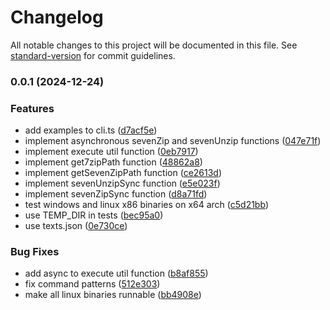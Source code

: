 # Changelog

All notable changes to this project will be documented in this file. See [standard-version](https://github.com/conventional-changelog/standard-version) for commit guidelines.

### 0.0.1 (2024-12-24)


### Features

* add examples to cli.ts ([d7acf5e](https://github.com/rdarida/seven-zip/commit/d7acf5eb14c3191995dc13e5489742ab78e5e301))
* implement asynchronous sevenZip and sevenUnzip functions ([047e71f](https://github.com/rdarida/seven-zip/commit/047e71f20ffd86939182f4a1040b9c29ac6bdce6))
* implement execute util function ([0eb7917](https://github.com/rdarida/seven-zip/commit/0eb791786d6ad30bde1e03e367be087d41a21702))
* implement get7zipPath function ([48862a8](https://github.com/rdarida/seven-zip/commit/48862a8f138d02a2c9e514c7855a4e17ad6ee90e))
* implement getSevenZipPath function ([ce2613d](https://github.com/rdarida/seven-zip/commit/ce2613d4bd533b36e0e48c63ceae0b941da2bfe8))
* implement sevenUnzipSync function ([e5e023f](https://github.com/rdarida/seven-zip/commit/e5e023f7ae4b8821a1c811a7445d99a78780eba7))
* implement sevenZipSync function ([d8a71fd](https://github.com/rdarida/seven-zip/commit/d8a71fd1f34ef14d58f4a1ba19bde85d1d73af8d))
* test windows and linux x86 binaries on x64 arch ([c5d21bb](https://github.com/rdarida/seven-zip/commit/c5d21bb0f5af1f838f8a558e4db180f8adee6cc1))
* use TEMP_DIR in tests ([bec95a0](https://github.com/rdarida/seven-zip/commit/bec95a0296e6336f25c8e1ff3618c1e364988047))
* use texts.json ([0e730ce](https://github.com/rdarida/seven-zip/commit/0e730ce18d7a7b63592deddec9eef535d8ae7830))


### Bug Fixes

* add async to execute util function ([b8af855](https://github.com/rdarida/seven-zip/commit/b8af8553e2570e33ea182b2071d3e00da84a098b))
* fix command patterns ([512e303](https://github.com/rdarida/seven-zip/commit/512e3038aec3d0a43d303904b63f319117196b89))
* make all linux binaries runnable ([bb4908e](https://github.com/rdarida/seven-zip/commit/bb4908e435e9125ab656b6db488cba01033dfefb))
